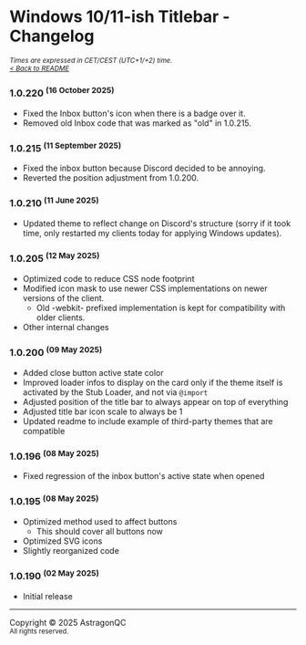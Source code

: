 # Windows 10/11-ish Titlebar - Changelog
<sup>*Times are expressed in CET/CEST (UTC+1/+2) time.*</sup></br><sup>*[< Back to README](./)*</sup>

### 1.0.220 <sup>(16 October 2025)</sup>
- Fixed the Inbox button's icon when there is a badge over it.
- Removed old Inbox code that was marked as "old" in 1.0.215.

### 1.0.215 <sup>(11 September 2025)</sup>
- Fixed the inbox button because Discord decided to be annoying.
- Reverted the position adjustment from 1.0.200.

### 1.0.210 <sup>(11 June 2025)</sup>
- Updated theme to reflect change on Discord's structure (sorry if it took time, only restarted my clients today for applying Windows updates).

### 1.0.205 <sup>(12 May 2025)</sup>
- Optimized code to reduce CSS node footprint
- Modified icon mask to use newer CSS implementations on newer versions of the client.
  - Old -webkit- prefixed implementation is kept for compatibility with older clients.
- Other internal changes

### 1.0.200 <sup>(09 May 2025)</sup>
- Added close button active state color
- Improved loader infos to display on the card only if the theme itself is activated by the Stub Loader, and not via `@import`
- Adjusted position of the title bar to always appear on top of everything
- Adjusted title bar icon scale to always be 1
- Updated readme to include example of third-party themes that are compatible

### 1.0.196 <sup>(08 May 2025)</sup>
- Fixed regression of the inbox button's active state when opened

### 1.0.195 <sup>(08 May 2025)</sup>
- Optimized method used to affect buttons
  - This should cover all buttons now
- Optimized SVG icons
- Slightly reorganized code

### 1.0.190 <sup>(02 May 2025)</sup>
- Initial release

-----

Copyright © 2025 AstragonQC<br><sup>All rights reserved.</sup>
